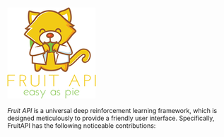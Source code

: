 # <img src="/fruit/docs/images/home-logo.png" alt="FruitLab" align="middle">

*Fruit API* is a universal deep reinforcement learning framework, which 
is designed meticulously to provide a friendly user interface. Specifically,
FruitAPI has the following noticeable contributions:


